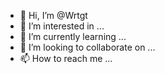 - 👋 Hi, I’m @Wrtgt
- 👀 I’m interested in ...
- 🌱 I’m currently learning ...
- 💞️ I’m looking to collaborate on ...
- 📫 How to reach me ...

<!---
Wrtgt/Wrtgt is a ✨ special ✨ repository because its `README.md` (this file) appears on your GitHub profile.
You can click the Preview link to take a look at your changes.
--->
